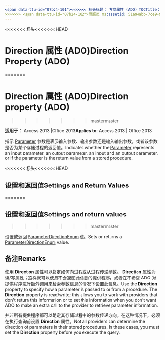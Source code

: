 ```yaml
---
<span data-ttu-id="07b24-101"><<<<<<< 标头标题： 方向属性 (ADO) TOCTitle： 方向属性 (ADO) === 标题： Direction 属性 (ADO) TOCTitle: Direction 属性 (ADO)</span><span class="sxs-lookup"><span data-stu-id="07b24-101"><<<<<<< HEAD title: Direction Property (ADO) TOCTitle: Direction Property (ADO) ======= title: Direction property (ADO) TOCTitle: Direction property (ADO)</span></span>
>>>>>>> <span data-ttu-id="07b24-102">母版页 ms:assetid: 51a94abb-7ce9-9adb-2b76-5391eb9f6863 ms:mtpsurl: https://msdn.microsoft.com/library/JJ249262(v=office.15) ms:contentKeyID: 48544823 ms.date: 09/18/2015 mtps_version: office.15.aspx</span><span class="sxs-lookup"><span data-stu-id="07b24-102">master ms:assetid: 51a94abb-7ce9-9adb-2b76-5391eb9f6863 ms:mtpsurl: https://msdn.microsoft.com/library/JJ249262(v=office.15) ms:contentKeyID: 48544823 ms.date: 09/18/2015 mtps_version: v=office.15</span></span>
---
```


<span data-ttu-id="07b24-103"><<<<<<< 标头</span><span class="sxs-lookup"><span data-stu-id="07b24-103"><<<<<<< HEAD</span></span>
# <a name="direction-property-ado"></a><span data-ttu-id="07b24-104">Direction 属性 (ADO)</span><span class="sxs-lookup"><span data-stu-id="07b24-104">Direction Property (ADO)</span></span>
=======
# <a name="direction-property-ado"></a><span data-ttu-id="07b24-105">Direction 属性 (ADO)</span><span class="sxs-lookup"><span data-stu-id="07b24-105">Direction property (ADO)</span></span>
>>>>>>> <span data-ttu-id="07b24-106">master</span><span class="sxs-lookup"><span data-stu-id="07b24-106">master</span></span>


<span data-ttu-id="07b24-107">**适用于**： Access 2013 |Office 2013</span><span class="sxs-lookup"><span data-stu-id="07b24-107">**Applies to**: Access 2013 | Office 2013</span></span>

<span data-ttu-id="07b24-108">指示 [Parameter](parameter-object-ado.md) 参数是表示输入参数、输出参数还是输入输出参数，或者该参数是否为某个存储过程的返回值。</span><span class="sxs-lookup"><span data-stu-id="07b24-108">Indicates whether the [Parameter](parameter-object-ado.md) represents an input parameter, an output parameter, an input and an output parameter, or if the parameter is the return value from a stored procedure.</span></span>

<span data-ttu-id="07b24-109"><<<<<<< 标头</span><span class="sxs-lookup"><span data-stu-id="07b24-109"><<<<<<< HEAD</span></span>
## <a name="settings-and-return-values"></a><span data-ttu-id="07b24-110">设置和返回值</span><span class="sxs-lookup"><span data-stu-id="07b24-110">Settings and Return Values</span></span>
=======
## <a name="settings-and-return-values"></a><span data-ttu-id="07b24-111">设置和返回值</span><span class="sxs-lookup"><span data-stu-id="07b24-111">Settings and return values</span></span>
>>>>>>> <span data-ttu-id="07b24-112">master</span><span class="sxs-lookup"><span data-stu-id="07b24-112">master</span></span>

<span data-ttu-id="07b24-113">设置或返回 [ParameterDirectionEnum](parameterdirectionenum.md) 值。</span><span class="sxs-lookup"><span data-stu-id="07b24-113">Sets or returns a [ParameterDirectionEnum](parameterdirectionenum.md) value.</span></span>

## <a name="remarks"></a><span data-ttu-id="07b24-114">备注</span><span class="sxs-lookup"><span data-stu-id="07b24-114">Remarks</span></span>

<span data-ttu-id="07b24-p101">使用 **Direction** 属性可以指定如何向过程或从过程传递参数。 **Direction** 属性为读/写属性；这样就可以使用不会返回此信息的提供程序，或者在不希望 ADO 对提供程序进行额外调用来检索参数信息的情况下设置此信息。</span><span class="sxs-lookup"><span data-stu-id="07b24-p101">Use the **Direction** property to specify how a parameter is passed to or from a procedure. The **Direction** property is read/write; this allows you to work with providers that don't return this information or to set this information when you don't want ADO to make an extra call to the provider to retrieve parameter information.</span></span>

<span data-ttu-id="07b24-p102">并非所有提供程序都可以确定其存储过程中的参数传递方向。在这种情况下，必须在执行查询前设置 **Direction** 属性。</span><span class="sxs-lookup"><span data-stu-id="07b24-p102">Not all providers can determine the direction of parameters in their stored procedures. In these cases, you must set the **Direction** property before you execute the query.</span></span>

